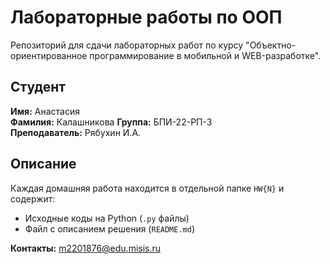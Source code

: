 # Лабораторные работы по ООП 

Репозиторий для сдачи лабораторных работ по курсу "Объектно-ориентированное программирование в мобильной и WEB-разработке".

## Студент

**Имя:** Анастасия  
**Фамилия:** Калашникова
**Группа:** БПИ-22-РП-3  
**Преподаватель:** Рябухин И.А.

## Описание

Каждая домашняя работа находится в отдельной папке `HW{N}` и содержит:
- Исходные коды на Python (`.py` файлы)
- Файл с описанием решения (`README.md`)

**Контакты:** [m2201876@edu.misis.ru](m2201876@edu.misis.ru)  
